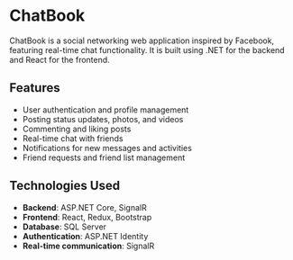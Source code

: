 # ChatBook

ChatBook is a social networking web application inspired by Facebook, featuring real-time chat functionality. It is built using .NET for the backend and React for the frontend.

## Features

- User authentication and profile management
- Posting status updates, photos, and videos
- Commenting and liking posts
- Real-time chat with friends
- Notifications for new messages and activities
- Friend requests and friend list management

## Technologies Used

- **Backend**: ASP.NET Core, SignalR
- **Frontend**: React, Redux, Bootstrap
- **Database**: SQL Server
- **Authentication**: ASP.NET Identity
- **Real-time communication**: SignalR
